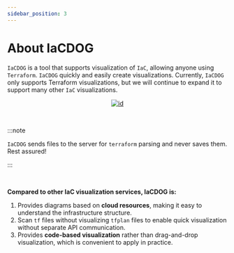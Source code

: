 ```yaml
---
sidebar_position: 3
---
```


# About IaCDOG

`IaCDOG` is a tool that supports visualization of `IaC`, allowing anyone using `Terraform`. `IaCDOG` quickly and easily create visualizations. Currently, `IaCDOG` only supports Terraform visualizations, but we will continue to expand it to support many other `IaC` visualizations.

<p align="center">
  <a
    href="https://www.initcloud.io/iacdog/visualizer"
    target="_blank"
    rel="noreferrer noopener"
    alt="iacdog-logo"
  >
    <img src="/img/logo.png" alt="id" style={{ width: 200 }} />
  </a>
</p>

<br />

:::note

`IaCDOG` sends files to the server for `terraform` parsing and never saves them. Rest assured!

:::

<br />

**Compared to other IaC visualization services, IaCDOG is:**

1. Provides diagrams based on **cloud resources**, making it easy to understand the infrastructure structure.
2. Scan `tf` files without visualizing `tfplan` files to enable quick visualization without separate API communication.
3. Provides **code-based visualization** rather than drag-and-drop visualization, which is convenient to apply in practice.
